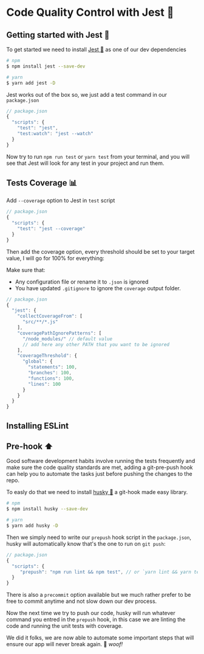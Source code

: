 # Code Quality Control with Jest 🤹

## Getting started with Jest 🤹

To get started we need to install [Jest 🤹](https://facebook.github.io/jest/) as one of our dev dependencies

```sh
# npm
$ npm install jest --save-dev

# yarn
$ yarn add jest -D
```

Jest works out of the box so, we just add a test command in our `package.json`

```js
// package.json
{
  "scripts": {
    "test": "jest",
    "test:watch": "jest --watch"
  }
}
```

Now try to run `npm run test` or `yarn test` from your terminal, and you will see that Jest will look for any test in your project and run them.

## Tests Coverage 📊

Add `--coverage` option to Jest in `test` script

```js
// package.json
{
  "scripts": {
    "test": "jest --coverage"
  }
}
```

Then add the coverage option, every threshold should be set to your target value, I will go for 100% for everything:

Make sure that:
- Any configuration file or rename it to `.json` is ignored
- You have updated `.gitignore` to ignore the `coverage` output folder.

```js
// package.json
{
  "jest": {
    "collectCoverageFrom": [
      "src/**/*.js"
    ],
    "coveragePathIgnorePatterns": [
      "/node_modules/" // default value
      // add here any other PATH that you want to be ignored 
    ],
    "coverageThreshold": {
      "global": {
        "statements": 100,
        "branches": 100,
        "functions": 100,
        "lines": 100
      }
    }
  }
}
```

## Installing ESLint


## Pre-hook ⬆️

Good software development habits involve running the tests frequently and make sure the code quality standards are met, adding a git-pre-push hook can help you to automate the tasks just before pushing the changes to the repo.

To easly do that we need to install [husky 🐶](https://github.com/typicode/husky) a git-hook made easy library.

```sh
# npm
$ npm install husky --save-dev

# yarn
$ yarn add husky -D
```

Then we simply need to write our `prepush` hook script in the `package.json`, husky will automatically know that's the one to run on `git push`:

```js
// package.json
{
  "scripts": {
     "prepush": "npm run lint && npm test", // or `yarn lint && yarn test`
  }
}
```

There is also a `precommit` option available but we much rather prefer to be free to commit anytime and not slow down our dev process.

Now the next time we try to push our code, husky will run whatever command you entred in the `prepush` hook, in this case we are linting the code and running the unit tests with coverage.   

We did it folks, we are now able to automate some important steps that will ensure our app will never break again. 🐶 *woof!*
